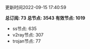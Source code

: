 更新时间2022-09-15 17:40:59

**总订阅: 73**
**总节点: 3543**
**有效节点: 1019**
- ss节点: 635
- v2ray节点: 307
- trojan节点: 77
